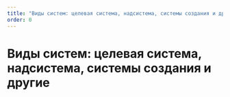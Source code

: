 ```yaml
---
title: "Виды систем: целевая система, надсистема, системы создания и другие"
order: 0
---
```


# Виды систем: целевая система, надсистема, системы создания и другие

